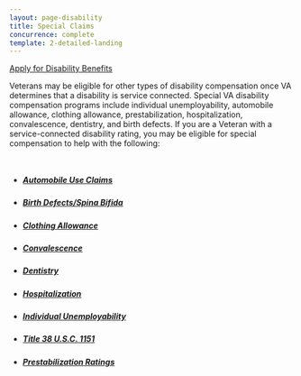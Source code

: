 ```yaml
---
layout: page-disability
title: Special Claims
concurrence: complete
template: 2-detailed-landing
---
```


<div class="main" role="main" markdown="0">

<div class="action-bar">
  <div class="row">
    <div class="small-12 columns">
      <a class="usa-button-primary" href="{{ site.url}}/disability-benefits/get/">Apply for Disability Benefits</a>
    </div>
  </div>
</div>

<div class="section one" markdown="0">
<div class="primary" markdown="0">
<div class="row" markdown="0">
<div class="small-12 columns" markdown="1">

Veterans may be eligible for other types of disability compensation once VA determines that a disability is service connected. Special VA disability compensation programs include individual unemployability, automobile allowance, clothing allowance, prestabilization, hospitalization, convalescence, dentistry, and birth defects. If you are a Veteran with a service-connected disability rating, you may be eligible for special compensation to help with the following:

</div>
</div>
</div>

<div class="navigation">
<div class="row">
<div class="small-12 columns">

<ul class="small-block-grid-1 medium-block-grid-3 cards small">

<li>
<a href="/disability-benefits/conditions/special-claims/automobile/">
<h5>Automobile Use Claims</h5>
</a>
</li>

<li>
<a href="/disability-benefits/conditions/exposures-to-hazardous-materials/birth-defects/index.html">
<h5>Birth Defects/Spina Bifida</h5>
</a>
</li>


<li>
<a href="/disability-benefits/conditions/special-claims/clothing/">
<h5>Clothing Allowance</h5>
</a>
</li>

<li>
<a href="/disability-benefits/conditions/special-claims/convalescence/">
<h5>Convalescence</h5>
</a>
</li>

<li>
<a href="/disability-benefits/conditions/special-claims/dentistry/">
<h5>Dentistry</h5>
</a>
</li>

<li>
<a href="/disability-benefits/conditions/special-claims/hospitalization/">
<h5>Hospitalization</h5>
</a>
</li>

<li>
<a href="/disability-benefits/conditions/special-claims/individual-unemployability">
<h5>Individual Unemployability</h5>
</a>
</li>

<li>
<a href="/disability-benefits/conditions/special-claims/title-38-USC-1151/">
<h5>Title 38 U.S.C. 1151</h5>
</a>
</li>

<li>
<a href="/disability-benefits/conditions/special-claims/prestabilization/">
<h5>Prestabilization Ratings</h5>
</a>
</li>

</ul>
</div>
</div>
</div>

</div>

</div>

